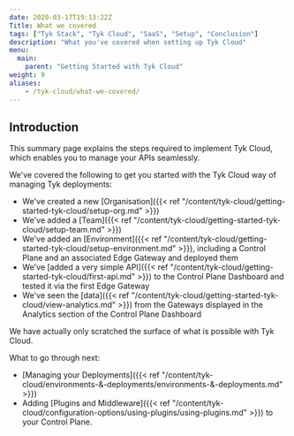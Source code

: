 ```yaml
---
date: 2020-03-17T19:13:22Z
Title: What we covered
tags: ["Tyk Stack", "Tyk Cloud", "SaaS", "Setup", "Conclusion"]
description: "What you've covered when setting up Tyk Cloud"
menu:
  main:
    parent: "Getting Started with Tyk Cloud"
weight: 9
aliases:
    - /tyk-cloud/what-we-covered/
---
```


## Introduction

This summary page explains the steps required to implement Tyk Cloud, which enables you to manage your APIs seamlessly. 

We've covered the following to get you started with the Tyk Cloud way of managing Tyk deployments:

* We've created a new [Organisation]({{< ref "/content/tyk-cloud/getting-started-tyk-cloud/setup-org.md" >}})
* We've added a [Team]({{< ref "/content/tyk-cloud/getting-started-tyk-cloud/setup-team.md" >}})
* We've added an [Environment]({{< ref "/content/tyk-cloud/getting-started-tyk-cloud/setup-environment.md" >}}), including a Control Plane and an associated Edge Gateway and deployed them
* We've [added a very simple API]({{< ref "/content/tyk-cloud/getting-started-tyk-cloud/first-api.md" >}}) to the Control Plane Dashboard and tested it via the first Edge Gateway
* We've seen the [data]({{< ref "/content/tyk-cloud/getting-started-tyk-cloud/view-analytics.md" >}}) from the Gateways displayed in the Analytics section of the Control Plane Dashboard

We have actually only scratched the surface of what is possible with Tyk Cloud.

What to go through next:

* [Managing your Deployments]({{< ref "/content/tyk-cloud/environments-&-deployments/environments-&-deployments.md" >}})
* Adding [Plugins and Middleware]({{< ref "/content/tyk-cloud/configuration-options/using-plugins/using-plugins.md" >}}) to your Control Plane.